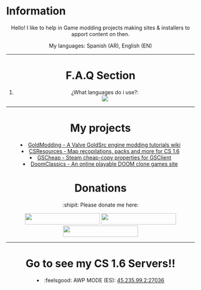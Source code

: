 # Information
<center>
<p>Hello! I like to help in Game modding projects making sites & installers to apport content on then.</p>
<p>My languages: Spanish (AR), English (EN)</p>
</center>
<hr>
<center>
<h1><b>F.A.Q Section</b></h1>
<ol>
<li>¿What languages do i use?:</li>
  <a href="https://skillicons.dev">
    <img src="https://skillicons.dev/icons?i=html,css" />
  </a>
</center>
<hr>
<center>
<h1><b>My projects</b></h1>
<a href="https://goldmodding.iceiy.com"><li>GoldModding - A Valve GoldSrc engine modding tutorials wiki</li></a>
<a href="https://csresources.rf.gd"><li>CSResources - Map recopilations, packs and more for CS 1.6</li></a>
<a href="http://gscheap.zya.me"><li>GSCheap - Steam cheap-copy properties for GSClient</li></a>
<a href=""><li>DoomClassics - An online playable DOOM clone games site</li></a>
</center>
<center>
<h1>Donations</h1>
<p>:shipit: Please donate me here:</p>
<a href="https://ko-fi.com/ssantino"><img src="https://storage.ko-fi.com/cdn/brandasset/kofi_button_blue.png" width="200px" height="30px"></a>
<a href="https://paypal.me/garciasantino"><img src="https://bournemouth.foodbank.org.uk/wp-content/uploads/sites/64/2021/06/donate-paypal-main-1.png" width="200px" height="30px"></a>
<a href="https://cafecito.app/ic3k1ng"><img src="https://cdn.cafecito.app/imgs/buttons/button_5.png" width="200px" height="30px"></a>
</center>
<hr>
<center>
<h1>Go to see my CS 1.6 Servers!!</h1>
<li>:feelsgood: AWP MODE (ES): <a href="steam://connect/45.235.99.2:27036">45.235.99.2:27036</a></li>
</center>
